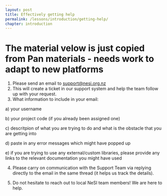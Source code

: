 ```yaml
---
layout: post
title: Effectively getting help
permalink: /lessons/introduction/getting-help/
chapter: introduction
---
```


# The material velow is just copied from Pan materials - needs work to adapt to new platforms

1. Please send an email to support@nesi.org.nz
2. This will create a ticket in our support system and help the team follow up with your request.
3. What information to include in your email:

  a) your username

  b) your project code (if you already been assigned one)

  c) descritpion of what you are trying to do and what is the obstacle that you are getting into

  d) paste in any error messages which might have popped up

  e) if you are trying to use any external/custom libraries, please provide any links to the relevant documentation you might have used


 4. Please carry on communication with the Support Team via replying directly to the email in the same thread (it helps us track the details).

 5. Do not hesitate to reach out to local NeSI team members! We are here to help.
